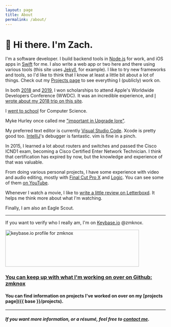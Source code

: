 ```yaml
---
layout: page
title: About
permalink: /about/
---
```


# 👋 Hi there. I'm Zach.

I'm a software developer. I build backend tools in [Node.js](https://nodejs.org/en/) for work, and iOS apps in [Swift](https://swift.org/) for me. I also write a web app or two here and there using various tools (this site uses [Jekyll](https://jekyllrb.com/), for example). I like to try new frameworks and tools, so I'd like to think that I know at least a little bit about a lot of things. Check out my [Projects page](https://zachknox.com/projects) to see everything I (publicly) work on.

In both [2018](https://zachknox.com/2018/04/02/WWDC-scholarship-application.html) and [2019](https://zachknox.com/2019/03/25/WWDC19-scholarship-application.html), I won scholarships to attend Apple's Worldwide Developers Conference (WWDC). It was an incredible experience, and [I wrote about my 2018 trip on this site](https://zachknox.com/wwdc/2018/08/03/thoughts-on-wwdc18.html).

I [went to school](https://gmu.edu/) for Computer Science.

Myke Hurley once called me ["important in Upgrade lore"](https://overcast.fm/+Fcm-R0sbo/54:08).

My preferred text editor is currently [Visual Studio Code](https://code.visualstudio.com/). Xcode is pretty good too. [IntelliJ](https://www.jetbrains.com/idea/)'s debugger is fantastic. vim is fine in a pinch.

In 2015, I learned a lot about routers and switches and passed the Cisco ICND1 exam, becoming a Cisco Certified Enter Network Technician. I think that certification has expired by now, but the knowledge and experience of that was valuable.

From doing various personal projects, I have some experience with video and audio editing, mostly with [Final Cut Pro X](https:/www.apple.com/final-cut-pro/) and [Logic](https://www.apple.com/logic-pro/). You can see some of them [on YouTube](http://youtube.com/c/ZachKnoxM/).

Whenever I watch a movie, I like to [write a little review on Letterboxd](https://letterboxd.com/zmknox/). It helps me think more about what I'm watching.

Finally, I am also an Eagle Scout.

---------------------------

If you want to verify who I really am, I'm on [Keybase.io](https://keybase.io/) @zmknox.

<a href="https://keybase.io/zmknox"><img src="https://keybase.onlineth.com/zmknox.png?theme=dark" width="420" height="116" alt="keybase.io profile for zmknox"></a>

### [You can keep up with what I'm working on over on Github: <i class="fab fa-github"></i> zmknox](https://github.com/zmknox)

#### You can find information on projects I've worked on over on my [projects page]({{ base }}/projects).

---------------------------

##### If you want more information, or a résumé, feel free to [contact me](https://zachknox.com/contact/).

